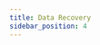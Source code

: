 ```yaml
---
title: Data Recovery
sidebar_position: 4
---
```


<head>
  <link rel="canonical" href="https://main--longhornio-docusaurus.netlify.app/index"/>
</head>
